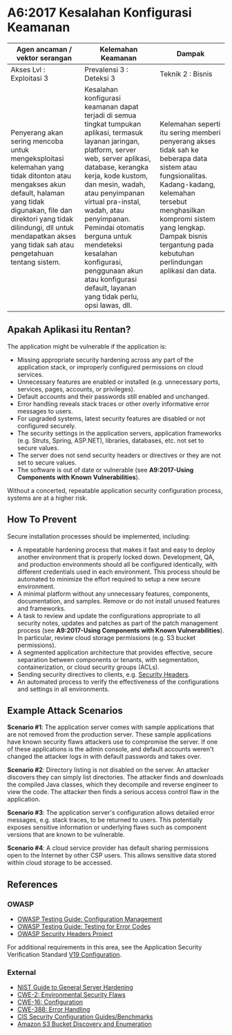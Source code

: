 # A6:2017 Kesalahan Konfigurasi Keamanan

| Agen ancaman / vektor serangan | Kelemahan Keamanan           | Dampak             |
| -- | -- | -- |
| Akses Lvl : Exploitasi 3 | Prevalensi 3 : Deteksi 3 | Teknik 2 : Bisnis |
| Penyerang akan sering mencoba untuk mengeksploitasi kelemahan yang tidak ditonton atau mengakses akun default, halaman yang tidak digunakan, file dan direktori yang tidak dilindungi, dll untuk mendapatkan akses yang tidak sah atau pengetahuan tentang sistem. | Kesalahan konfigurasi keamanan dapat terjadi di semua tingkat tumpukan aplikasi, termasuk layanan jaringan, platform, server web, server aplikasi, database, kerangka kerja, kode kustom, dan mesin, wadah, atau penyimpanan virtual pra-instal, wadah, atau penyimpanan. Pemindai otomatis berguna untuk mendeteksi kesalahan konfigurasi, penggunaan akun atau konfigurasi default, layanan yang tidak perlu, opsi lawas, dll. | Kelemahan seperti itu sering memberi penyerang akses tidak sah ke beberapa data sistem atau fungsionalitas. Kadang-kadang, kelemahan tersebut menghasilkan kompromi sistem yang lengkap. Dampak bisnis tergantung pada kebutuhan perlindungan aplikasi dan data. |

## Apakah Aplikasi itu Rentan?

The application might be vulnerable if the application is:

* Missing appropriate security hardening across any part of the application stack, or improperly configured permissions on cloud services.
* Unnecessary features are enabled or installed (e.g. unnecessary ports, services, pages, accounts, or privileges).
* Default accounts and their passwords still enabled and unchanged.
* Error handling reveals stack traces or other overly informative error messages to users.
* For upgraded systems, latest security features are disabled or not configured securely.
* The security settings in the application servers, application frameworks (e.g. Struts, Spring, ASP.NET), libraries, databases, etc. not set to secure values.
* The server does not send security headers or directives or they are not set to secure values.
* The software is out of date or vulnerable (see **A9:2017-Using Components with Known Vulnerabilities**).

Without a concerted, repeatable application security configuration process, systems are at a higher risk.

## How To Prevent

Secure installation processes should be implemented, including:

* A repeatable hardening process that makes it fast and easy to deploy another environment that is properly locked down. Development, QA, and production environments should all be configured identically, with different credentials used in each environment. This process should be automated to minimize the effort required to setup a new secure environment.
* A minimal platform without any unnecessary features, components, documentation, and samples. Remove or do not install unused features and frameworks.
* A task to review and update the configurations appropriate to all security notes, updates and patches as part of the patch management process (see **A9:2017-Using Components with Known Vulnerabilities**). In particular, review cloud storage permissions (e.g. S3 bucket permissions).
* A segmented application architecture that provides effective, secure separation between components or tenants, with segmentation, containerization, or cloud security groups (ACLs).
* Sending security directives to clients, e.g. [Security Headers](https://www.owasp.org/index.php/OWASP_Secure_Headers_Project).
* An automated process to verify the effectiveness of the configurations and settings in all environments.

## Example Attack Scenarios

**Scenario #1**: The application server comes with sample applications that are not removed from the production server. These sample applications have known security flaws attackers use to compromise the server. If one of these applications is the admin console, and default accounts weren't changed the attacker logs in with default passwords and takes over.

**Scenario #2**: Directory listing is not disabled on the server. An attacker discovers they can simply list directories. The attacker finds and downloads the compiled Java classes, which they decompile and reverse engineer to view the code. The attacker then finds a serious access control flaw in the application.

**Scenario #3**: The application server's configuration allows detailed error messages, e.g. stack traces, to be returned to users. This potentially exposes sensitive information or underlying flaws such as component versions that are known to be vulnerable.

**Scenario #4**: A cloud service provider has default sharing permissions open to the Internet by other CSP users. This allows sensitive data stored within cloud storage to be accessed.

## References

### OWASP

* [OWASP Testing Guide: Configuration Management](https://www.owasp.org/index.php/Testing_for_configuration_management)
* [OWASP Testing Guide: Testing for Error Codes](https://www.owasp.org/index.php/Testing_for_Error_Code_(OWASP-IG-006))
* [OWASP Security Headers Project](https://www.owasp.org/index.php/OWASP_Secure_Headers_Project)

For additional requirements in this area, see the Application Security Verification Standard [V19 Configuration](https://www.owasp.org/index.php/ASVS_V19_Configuration).

### External

* [NIST Guide to General Server Hardening](https://csrc.nist.gov/publications/detail/sp/800-123/final)
* [CWE-2: Environmental Security Flaws](https://cwe.mitre.org/data/definitions/2.html)
* [CWE-16: Configuration](https://cwe.mitre.org/data/definitions/16.html)
* [CWE-388: Error Handling](https://cwe.mitre.org/data/definitions/388.html)
* [CIS Security Configuration Guides/Benchmarks](https://www.cisecurity.org/cis-benchmarks/)
* [Amazon S3 Bucket Discovery and Enumeration](https://blog.websecurify.com/2017/10/aws-s3-bucket-discovery.html)

